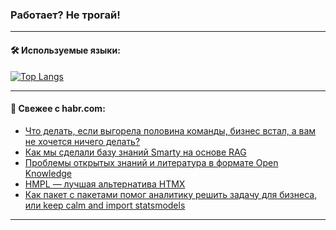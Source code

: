 ### Работает? Не трогай!

---
<!--
#### 🛠️ Technical stack:

![Java](https://img.shields.io/badge/Java-informational?logo=Oracle&style=flat&logoColor=white&color=FF4500)
![Kotlin](https://img.shields.io/badge/Kotlin-informational?logo=Kotlin&style=flat&logoColor=white&color=774D97)
![TS](https://img.shields.io/badge/TypeScript-informational?logo=typeScript&style=flat&logoColor=black&color=017acc)
![Python](https://img.shields.io/badge/Python-informational?logo=Python&style=flat&logoColor=black&color=ffdd54) <br>
![Spring](https://img.shields.io/badge/Spring-informational?logo=Spring&style=flat&logoColor=white&color=6DB33F) 
![SpringBoot](https://img.shields.io/badge/SpringBoot-informational?logo=SpringBoot&style=flat&logoColor=white&color=6DB33F)
![Nest](https://img.shields.io/badge/NestJS-informational?logo=NestJS&style=flat&logoColor=white&color=E0234E) 
![NodeJS](https://img.shields.io/badge/NodeJS-informational?logo=node.js&style=flat&logoColor=white&color=70A760)<br>
![PostgreSQL](https://img.shields.io/badge/PostgreSQL-informational?logo=PostgreSQL&style=flat&logoColor=white&color=DAA520)
![MongoDB](https://img.shields.io/badge/MongoDB-informational?logo=MongoDB&style=flat&logoColor=white&color=870000)
![Apache](https://img.shields.io/badge/Apache-informational?logo=apache&style=flat&logoColor=white&color=f74e28)

___ 
-->

#### 🛠️ Используемые языки:

[![Top Langs](https://github-readme-stats-u2qms2cxw-advtsettinggmailcoms-projects.vercel.app/api/top-langs/?username=zloylis&langs_count=10&hide_title=true&title_color=e6edf3&size_weight=0.5&count_weight=0.5&layout=compact&hide_progress=true&hide_border=true&theme=dracula)](https://github.com/zloylis)

<!---


####  :octocat:&nbsp;&nbsp; Статистика:

![GitHub stats](https://github-readme-stats-u2qms2cxw-advtsettinggmailcoms-projects.vercel.app/api?username=zloylis&show_icons=true&hide_border=true&theme=dracula&title_color=e6edf3&include_all_commits=true&count_private=true&hide_rank=false&hide_title=true&rank_icon=github)
-->
---

#### 💬 Свежее с habr.com:

<!-- BLOG-POST-LIST:START -->
- [Что делать, если выгорела половина команды, бизнес встал, а вам не хочется ничего делать?](https://habr.com/ru/companies/oleg-bunin/articles/851258/?utm_source=habrahabr&utm_medium=rss&utm_campaign=851258)
- [Как мы сделали базу знаний Smarty на основе RAG](https://habr.com/ru/companies/redmadrobot/articles/848996/?utm_source=habrahabr&utm_medium=rss&utm_campaign=848996)
- [Проблемы открытых знаний и литература в формате Open Knowledge](https://habr.com/ru/companies/mws/articles/851338/?utm_source=habrahabr&utm_medium=rss&utm_campaign=851338)
- [HMPL — лучшая альтернатива HTMX](https://habr.com/ru/articles/851042/?utm_source=habrahabr&utm_medium=rss&utm_campaign=851042)
- [Как пакет с пакетами помог аналитику решить задачу для бизнеса, или keep calm and import statsmodels](https://habr.com/ru/companies/vkusvill/articles/851264/?utm_source=habrahabr&utm_medium=rss&utm_campaign=851264)
<!-- BLOG-POST-LIST:END -->

---
